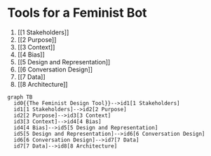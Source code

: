 # Tools for a Feminist Bot

1. [[1 Stakeholders]]
2. [[2 Purpose]]
3. [[3 Context]]
4. [[4 Bias]]
5. [[5 Design and Representation]]
6. [[6 Conversation Design]]
7. [[7 Data]]
8. [[8 Architecture]]

```mermaid
graph TB 
  id0{{The Feminist Design Tool}}-->id1[1 Stakeholders] 
  id1[1 Stakeholders]-->id2[2 Purpose]
  id2[2 Purpose]-->id3[3 Context]
  id3[3 Context]-->id4[4 Bias]
  id4[4 Bias]-->id5[5 Design and Representation]
  id5[5 Design and Representation]-->id6[6 Conversation Design]
  id6[6 Conversation Design]-->id7[7 Data]
  id7[7 Data]-->id8[8 Architecture]
```